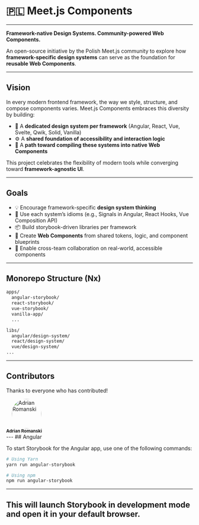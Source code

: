 # 🇵🇱 Meet.js Components
---
**Framework-native Design Systems. Community-powered Web Components.**

An open-source initiative by the Polish Meet.js community to explore
how **framework-specific design systems** can serve as the foundation for **reusable Web Components**.

---

## Vision

In every modern frontend framework, the way we style, structure, and compose components varies.
Meet.js Components embraces this diversity by building:

- 🧩 A **dedicated design system per framework** (Angular, React, Vue, Svelte, Qwik, Solid, Vanilla)
- ⚙️ A **shared foundation of accessibility and interaction logic**
- 🔄 A **path toward compiling these systems into native Web Components**

This project celebrates the flexibility of modern tools while converging toward **framework-agnostic UI**.

---

## Goals

- 💡 Encourage framework-specific **design system thinking**
- 🎨 Use each system’s idioms (e.g., Signals in Angular, React Hooks, Vue Composition API)
- 📦 Build storybook-driven libraries per framework
- 🔧 Create **Web Components** from shared tokens, logic, and component blueprints
- 🤝 Enable cross-team collaboration on real-world, accessible components

---

## Monorepo Structure (Nx)

```bash
apps/
  angular-storybook/
  react-storybook/
  vue-storybook/
  vanilla-app/
  ...

libs/
  angular/design-system/
  react/design-system/
  vue/design-system/
...
```
---
## Contributors

Thanks to everyone who has contributed!

<div>

  <a href="https://github.com/AdrianRomanski" style="text-decoration: none; margin: 0 15px;">
    <img src="https://avatars.githubusercontent.com/u/44946000?v=4" width="80" style="border-radius: 50%;" alt="Adrian Romanski" /><br />
    <sub><b>Adrian Romanski</b></sub>
  </a>

  <!-- Add more contributors here -->

</div>
---
## Angular 

To start Storybook for the Angular app, use one of the following commands:

```bash
# Using Yarn
yarn run angular-storybook

# Using npm
npm run angular-storybook
``` 
---
This will launch Storybook in development mode and open it in your default browser.
---
